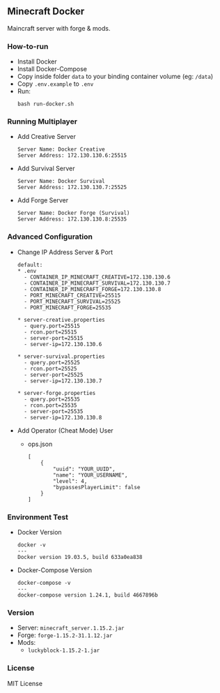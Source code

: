 ## Minecraft Docker

Maincraft server with forge & mods.

### How-to-run
* Install Docker
* Install Docker-Compose
* Copy inside folder `data` to your binding container volume (eg: `/data`)
* Copy `.env.example` to `.env`
* Run:
  ```
  bash run-docker.sh
  ```

### Running Multiplayer
* Add Creative Server
  ```
  Server Name: Docker Creative
  Server Address: 172.130.130.6:25515
  ```
* Add Survival Server
  ```
  Server Name: Docker Survival
  Server Address: 172.130.130.7:25525
  ```
* Add Forge Server
  ```
  Server Name: Docker Forge (Survival)
  Server Address: 172.130.130.8:25535
  ```

### Advanced Configuration
* Change IP Address Server & Port
  ```
  default:
  * .env
    - CONTAINER_IP_MINECRAFT_CREATIVE=172.130.130.6
    - CONTAINER_IP_MINECRAFT_SURVIVAL=172.130.130.7
    - CONTAINER_IP_MINECRAFT_FORGE=172.130.130.8
    - PORT_MINECRAFT_CREATIVE=25515
    - PORT_MINECRAFT_SURVIVAL=25525
    - PORT_MINECRAFT_FORGE=25535

  * server-creative.properties
    - query.port=25515
    - rcon.port=25515
    - server-port=25515
    - server-ip=172.130.130.6

  * server-survival.properties
    - query.port=25525
    - rcon.port=25525
    - server-port=25525
    - server-ip=172.130.130.7

  * server-forge.properties
    - query.port=25535
    - rcon.port=25535
    - server-port=25535
    - server-ip=172.130.130.8
  ```

* Add Operator (Cheat Mode) User
  * ops.json
    ```
    [
        {
            "uuid": "YOUR_UUID",
            "name": "YOUR_USERNAME",
            "level": 4,
            "bypassesPlayerLimit": false
        }
    ]
    ```

### Environment Test
* Docker Version
  ```
  docker -v
  ---
  Docker version 19.03.5, build 633a0ea838
  ```

* Docker-Compose Version
  ```
  docker-compose -v
  ---
  docker-compose version 1.24.1, build 4667896b
  ```

### Version
* Server: `minecraft_server.1.15.2.jar`
* Forge: `forge-1.15.2-31.1.12.jar`
* Mods:
  * `luckyblock-1.15.2-1.jar`

### License
MIT License
